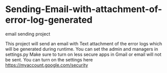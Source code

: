 # Sending-Email-with-attachment-of-error-log-generated
email sending project

This project will send an email with Text attachment of the error logs which will be generated during runtime.
You can set the admin and managers in settings.py
Make sure to turn on less secure apps in Gmail or email will not be sent.
You can turn on the settings here https://myaccount.google.com/security 
